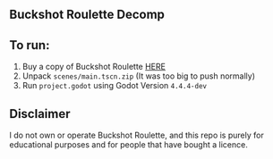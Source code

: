 Buckshot Roulette Decomp
---

## To run:
  1. Buy a copy of Buckshot Roulette [HERE](https://mikeklubnika.itch.io/buckshot-roulette)
  2. Unpack ```scenes/main.tscn.zip``` (It was too big to push normally)
  3. Run ```project.godot``` using Godot Version ```4.4.4-dev```

Disclaimer
---
I do not own or operate Buckshot Roulette, and this repo is purely for educational purposes and for people that have bought a licence.
